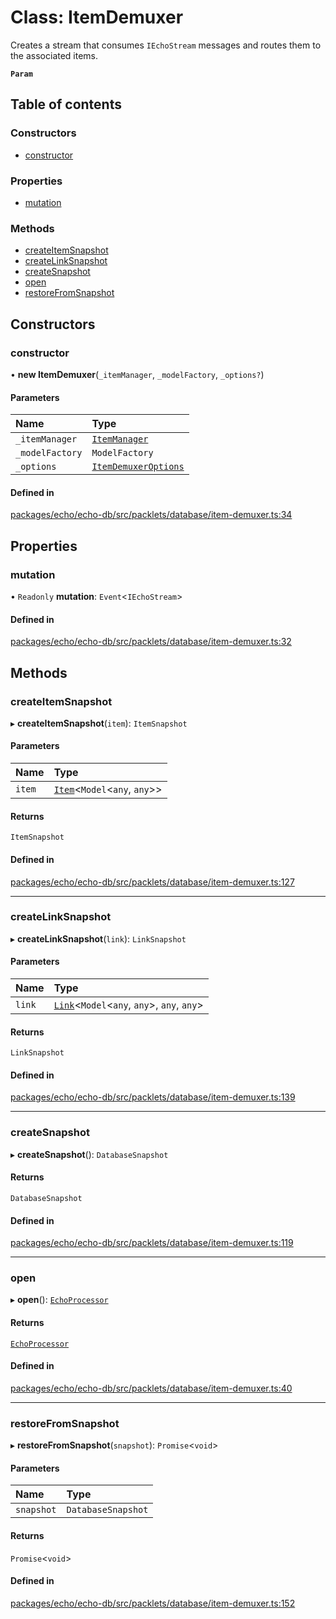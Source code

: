 # Class: ItemDemuxer

Creates a stream that consumes `IEchoStream` messages and routes them to the associated items.

**`Param`**

## Table of contents

### Constructors

- [constructor](ItemDemuxer.md#constructor)

### Properties

- [mutation](ItemDemuxer.md#mutation)

### Methods

- [createItemSnapshot](ItemDemuxer.md#createitemsnapshot)
- [createLinkSnapshot](ItemDemuxer.md#createlinksnapshot)
- [createSnapshot](ItemDemuxer.md#createsnapshot)
- [open](ItemDemuxer.md#open)
- [restoreFromSnapshot](ItemDemuxer.md#restorefromsnapshot)

## Constructors

### constructor

• **new ItemDemuxer**(`_itemManager`, `_modelFactory`, `_options?`)

#### Parameters

| Name | Type |
| :------ | :------ |
| `_itemManager` | [`ItemManager`](ItemManager.md) |
| `_modelFactory` | `ModelFactory` |
| `_options` | [`ItemDemuxerOptions`](../interfaces/ItemDemuxerOptions.md) |

#### Defined in

[packages/echo/echo-db/src/packlets/database/item-demuxer.ts:34](https://github.com/dxos/dxos/blob/6b1348fed/packages/echo/echo-db/src/packlets/database/item-demuxer.ts#L34)

## Properties

### mutation

• `Readonly` **mutation**: `Event`<`IEchoStream`\>

#### Defined in

[packages/echo/echo-db/src/packlets/database/item-demuxer.ts:32](https://github.com/dxos/dxos/blob/6b1348fed/packages/echo/echo-db/src/packlets/database/item-demuxer.ts#L32)

## Methods

### createItemSnapshot

▸ **createItemSnapshot**(`item`): `ItemSnapshot`

#### Parameters

| Name | Type |
| :------ | :------ |
| `item` | [`Item`](Item.md)<`Model`<`any`, `any`\>\> |

#### Returns

`ItemSnapshot`

#### Defined in

[packages/echo/echo-db/src/packlets/database/item-demuxer.ts:127](https://github.com/dxos/dxos/blob/6b1348fed/packages/echo/echo-db/src/packlets/database/item-demuxer.ts#L127)

___

### createLinkSnapshot

▸ **createLinkSnapshot**(`link`): `LinkSnapshot`

#### Parameters

| Name | Type |
| :------ | :------ |
| `link` | [`Link`](Link.md)<`Model`<`any`, `any`\>, `any`, `any`\> |

#### Returns

`LinkSnapshot`

#### Defined in

[packages/echo/echo-db/src/packlets/database/item-demuxer.ts:139](https://github.com/dxos/dxos/blob/6b1348fed/packages/echo/echo-db/src/packlets/database/item-demuxer.ts#L139)

___

### createSnapshot

▸ **createSnapshot**(): `DatabaseSnapshot`

#### Returns

`DatabaseSnapshot`

#### Defined in

[packages/echo/echo-db/src/packlets/database/item-demuxer.ts:119](https://github.com/dxos/dxos/blob/6b1348fed/packages/echo/echo-db/src/packlets/database/item-demuxer.ts#L119)

___

### open

▸ **open**(): [`EchoProcessor`](../modules.md#echoprocessor)

#### Returns

[`EchoProcessor`](../modules.md#echoprocessor)

#### Defined in

[packages/echo/echo-db/src/packlets/database/item-demuxer.ts:40](https://github.com/dxos/dxos/blob/6b1348fed/packages/echo/echo-db/src/packlets/database/item-demuxer.ts#L40)

___

### restoreFromSnapshot

▸ **restoreFromSnapshot**(`snapshot`): `Promise`<`void`\>

#### Parameters

| Name | Type |
| :------ | :------ |
| `snapshot` | `DatabaseSnapshot` |

#### Returns

`Promise`<`void`\>

#### Defined in

[packages/echo/echo-db/src/packlets/database/item-demuxer.ts:152](https://github.com/dxos/dxos/blob/6b1348fed/packages/echo/echo-db/src/packlets/database/item-demuxer.ts#L152)
